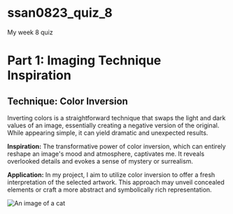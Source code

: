 # ssan0823_quiz_8
My week 8 quiz

# **Part 1: Imaging Technique Inspiration**

## **Technique:** Color Inversion

Inverting colors is a straightforward technique that swaps the light and dark values of an image, essentially creating a negative version of the original. While appearing simple, it can yield dramatic and unexpected results.

**Inspiration:**
The transformative power of color inversion, which can entirely reshape an image's mood and atmosphere, captivates me. It reveals overlooked details and evokes a sense of mystery or surrealism.

**Application:**
In my project, I aim to utilize color inversion to offer a fresh interpretation of the selected artwork. This approach may unveil concealed elements or craft a more abstract and symbolically rich representation.







![An image of a cat](http://placekitten.com/200/300)